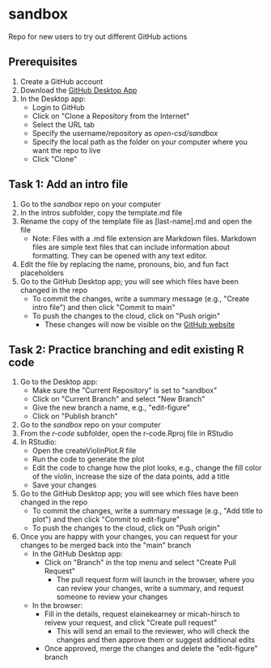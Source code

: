 # sandbox
Repo for new users to try out different GitHub actions

## Prerequisites
1. Create a GitHub account
2. Download the [GitHub Desktop App](https://desktop.github.com/)
3. In the Desktop app:
   - Login to GitHub
   - Click on "Clone a Repository from the Internet"
   - Select the URL tab
   - Specify the username/repository as _open-csd/sandbox_
   - Specify the local path as the folder on your computer where you want the repo to live
   - Click "Clone"
   
## Task 1: Add an intro file
1. Go to the _sandbox_ repo on your computer
2. In the intros subfolder, copy the template.md file
3. Rename the copy of the template file as [last-name].md and open the file
   - Note: Files with a .md file extension are Markdown files. Markdown files are simple text files that can include information about formatting. They can be opened with any text editor.
4. Edit the file by replacing the name, pronouns, bio, and fun fact placeholders
5. Go to the GitHub Desktop app; you will see which files have been changed in the repo
   - To commit the changes, write a summary message (e.g., "Create intro file") and then click "Commit to main"
   - To push the changes to the cloud, click on "Push origin"
      - These changes will now be visible on the [GitHub website](https://github.com/open-csd/sandbox)

## Task 2: Practice branching and edit existing R code
1. Go to the Desktop app:
   - Make sure the "Current Repository" is set to "sandbox"
   - Click on "Current Branch" and select "New Branch"
   - Give the new branch a name, e.g., "edit-figure"
   - Click on "Publish branch" 
3. Go to the _sandbox_ repo on your computer
4. From the _r-code_ subfolder, open the r-code.Rproj file in RStudio
5. In RStudio:
   - Open the createViolinPlot.R file
   - Run the code to generate the plot
   - Edit the code to change how the plot looks, e.g., change the fill color of the violin, increase the size of the data points, add a title
   - Save your changes
6. Go to the GitHub Desktop app; you will see which files have been changed in the repo
   - To commit the changes, write a summary message (e.g., "Add title to plot") and then click "Commit to edit-figure"
   - To push the changes to the cloud, click on "Push origin"
7. Once you are happy with your changes, you can request for your changes to be merged back into the "main" branch
   - In the GitHub Desktop app:
      - Click on "Branch" in the top menu and select "Create Pull Request"
         - The pull request form will launch in the browser, where you can review your changes, write a summary, and request someone to review your changes
   - In the browser:
      - Fill in the details, request elainekearney or micah-hirsch to reivew your request, and click "Create pull request"
         - This will send an email to the reviewer, who will check the changes and then approve them or suggest additional edits
      -    Once approved, merge the changes and delete the "edit-figure" branch

